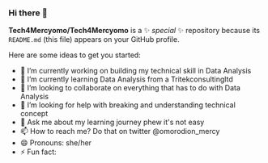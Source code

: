 ### Hi there 👋

**Tech4Mercyomo/Tech4Mercyomo** is a ✨ _special_ ✨ repository because its `README.md` (this file) appears on your GitHub profile.

Here are some ideas to get you started:

- 🔭 I’m currently working on building my technical skill in Data Analysis
- 🌱 I’m currently learning Data Analysis from a Tritekconsultingltd
- 👯 I’m looking to collaborate on everything that has to do with Data Analysis
- 🤔 I’m looking for help with breaking and understanding technical concept
- 💬 Ask me about my learning journey phew it's not easy
- 📫 How to reach me? Do that on twitter @omorodion_mercy
- 😄 Pronouns: she/her
- ⚡ Fun fact: 

